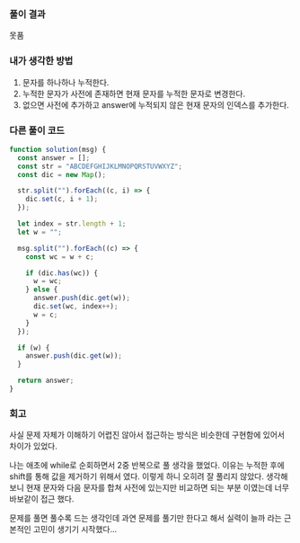 ### 풀이 결과

못품

### 내가 생각한 방법

1. 문자를 하나하나 누적한다.
2. 누적한 문자가 사전에 존재하면 현재 문자를 누적한 문자로 변경한다.
3. 없으면 사전에 추가하고 answer에 누적되지 않은 현재 문자의 인덱스를 추가한다.

### 다른 풀이 코드

```javascript
function solution(msg) {
  const answer = [];
  const str = "ABCDEFGHIJKLMNOPQRSTUVWXYZ";
  const dic = new Map();

  str.split("").forEach((c, i) => {
    dic.set(c, i + 1);
  });

  let index = str.length + 1;
  let w = "";

  msg.split("").forEach((c) => {
    const wc = w + c;

    if (dic.has(wc)) {
      w = wc;
    } else {
      answer.push(dic.get(w));
      dic.set(wc, index++);
      w = c;
    }
  });

  if (w) {
    answer.push(dic.get(w));
  }

  return answer;
}
```

### 회고

사실 문제 자체가 이해하기 어렵진 않아서 접근하는 방식은 비슷한데
구현함에 있어서 차이가 있었다.

나는 애초에 while로 순회하면서 2중 반복으로 풀 생각을 했었다.
이유는 누적한 후에 shift를 통해 값을 제거하기 위해서 였다. 이렇게 하니 오히려 잘 풀리지 않았다.
생각해보니 현재 문자와 다음 문자를 합쳐 사전에 있는지만 비교하면 되는 부분 이였는데 너무 바보같이 접근 했다.

문제를 풀면 풀수록 드는 생각인데 과연 문제를 풀기만 한다고 해서 실력이 늘까 라는 근본적인 고민이 생기기 시작했다...

